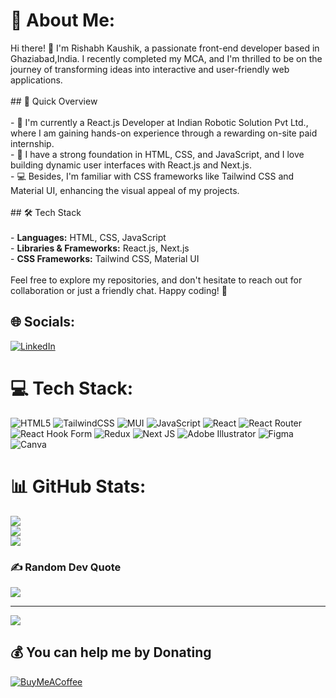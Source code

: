 # 💫 About Me:
Hi there! 👋 I'm Rishabh Kaushik, a passionate front-end developer based in Ghaziabad,India. I recently completed my MCA, and I'm thrilled to be on the journey of transforming ideas into interactive and user-friendly web applications.<br><br>## 🚀 Quick Overview<br><br>- 🔭 I'm currently a React.js Developer at Indian Robotic Solution Pvt Ltd., where I am gaining hands-on experience through a rewarding on-site paid internship.<br>- 🌱 I have a strong foundation in HTML, CSS, and JavaScript, and I love building dynamic user interfaces with React.js and Next.js.<br>- 💻 Besides, I'm familiar with CSS frameworks like Tailwind CSS and Material UI, enhancing the visual appeal of my projects.<br><br>## 🛠️ Tech Stack<br><br>- **Languages:** HTML, CSS, JavaScript<br>- **Libraries & Frameworks:** React.js, Next.js<br>- **CSS Frameworks:** Tailwind CSS, Material UI<br><br>Feel free to explore my repositories, and don't hesitate to reach out for collaboration or just a friendly chat. Happy coding! 🚀<br>


## 🌐 Socials:
[![LinkedIn](https://img.shields.io/badge/LinkedIn-%230077B5.svg?logo=linkedin&logoColor=white)](https://linkedin.com/in/https://www.linkedin.com/in/coder-rishabh-kaushik/) 

# 💻 Tech Stack:
![HTML5](https://img.shields.io/badge/html5-%23E34F26.svg?style=for-the-badge&logo=html5&logoColor=white) ![TailwindCSS](https://img.shields.io/badge/tailwindcss-%2338B2AC.svg?style=for-the-badge&logo=tailwind-css&logoColor=white) ![MUI](https://img.shields.io/badge/MUI-%230081CB.svg?style=for-the-badge&logo=mui&logoColor=white) ![JavaScript](https://img.shields.io/badge/javascript-%23323330.svg?style=for-the-badge&logo=javascript&logoColor=%23F7DF1E) ![React](https://img.shields.io/badge/react-%2320232a.svg?style=for-the-badge&logo=react&logoColor=%2361DAFB) ![React Router](https://img.shields.io/badge/React_Router-CA4245?style=for-the-badge&logo=react-router&logoColor=white) ![React Hook Form](https://img.shields.io/badge/React%20Hook%20Form-%23EC5990.svg?style=for-the-badge&logo=reacthookform&logoColor=white) ![Redux](https://img.shields.io/badge/redux-%23593d88.svg?style=for-the-badge&logo=redux&logoColor=white) ![Next JS](https://img.shields.io/badge/Next-black?style=for-the-badge&logo=next.js&logoColor=white) ![Adobe Illustrator](https://img.shields.io/badge/adobe%20illustrator-%23FF9A00.svg?style=for-the-badge&logo=adobe%20illustrator&logoColor=white) ![Figma](https://img.shields.io/badge/figma-%23F24E1E.svg?style=for-the-badge&logo=figma&logoColor=white) ![Canva](https://img.shields.io/badge/Canva-%2300C4CC.svg?style=for-the-badge&logo=Canva&logoColor=white)
# 📊 GitHub Stats:
![](https://github-readme-stats.vercel.app/api?username=CoderRishabhKaushik&theme=swift&hide_border=false&include_all_commits=false&count_private=false)<br/>
![](https://github-readme-streak-stats.herokuapp.com/?user=CoderRishabhKaushik&theme=swift&hide_border=false)<br/>
![](https://github-readme-stats.vercel.app/api/top-langs/?username=CoderRishabhKaushik&theme=swift&hide_border=false&include_all_commits=false&count_private=false&layout=compact)

### ✍️ Random Dev Quote
![](https://quotes-github-readme.vercel.app/api?type=horizontal&theme=light)

---
[![](https://visitcount.itsvg.in/api?id=CoderRishabhKaushik&icon=7&color=12)](https://visitcount.itsvg.in)

  ## 💰 You can help me by Donating
  [![BuyMeACoffee](https://img.shields.io/badge/Buy%20Me%20a%20Coffee-ffdd00?style=for-the-badge&logo=buy-me-a-coffee&logoColor=black)](https://buymeacoffee.com/https://www.buymeacoffee.com/rkaushik25u) 

  
<!-- Proudly created with GPRM ( https://gprm.itsvg.in ) -->
